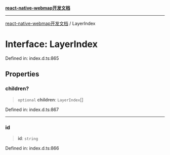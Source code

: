 [**react-native-webmap开发文档**](../README.md)

***

[react-native-webmap开发文档](../globals.md) / LayerIndex

# Interface: LayerIndex

Defined in: index.d.ts:865

## Properties

### children?

> `optional` **children**: `LayerIndex`[]

Defined in: index.d.ts:867

***

### id

> **id**: `string`

Defined in: index.d.ts:866
